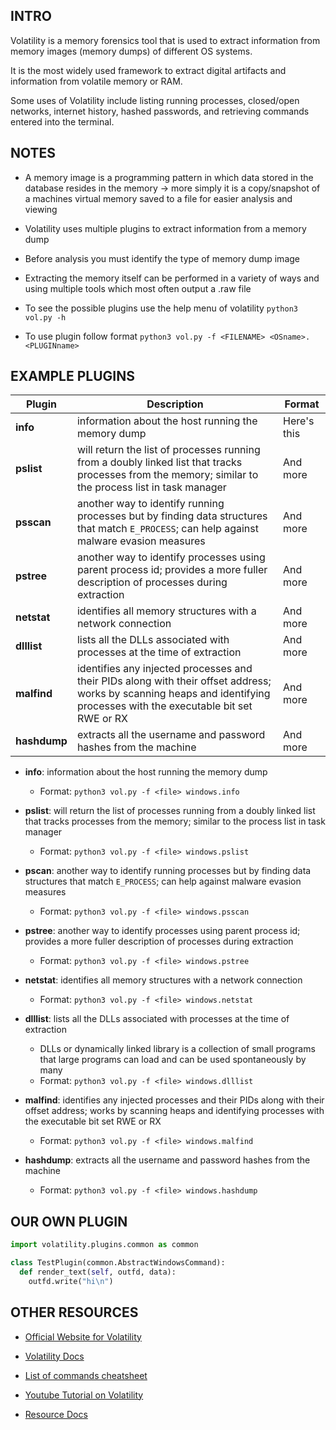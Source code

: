 ## INTRO

Volatility is a memory forensics tool that is used to extract information from memory images (memory dumps) of different OS systems.

It is the most widely used framework to extract digital artifacts and information from volatile memory or RAM.

Some uses of Volatility include listing running processes, closed/open networks, internet history, hashed passwords, and retrieving commands entered into the terminal.


## NOTES
- A memory image is a programming pattern in which data stored in the database resides in the memory → more simply it is a copy/snapshot of a machines virtual memory saved to a file for easier analysis and viewing

- Volatility uses multiple plugins to extract information from a memory dump

- Before analysis you must identify the type of memory dump image

- Extracting the memory itself can be performed in a variety of ways and using multiple tools which most often output a .raw file

- To see the possible plugins use the help menu of volatility ```python3 vol.py -h```

- To use plugin follow format ```python3 vol.py -f <FILENAME> <OSname>.<PLUGINname>```


## EXAMPLE PLUGINS

| Plugin        | Description   | Format     |
| ------------- | ------------- | ------     |
| **info**      | information about the host running the memory dump       | Here's this   |
| **pslist**    | will return the list of processes running from a doubly linked list that tracks processes from the memory; similar to the process list in task manager       | And more      |
| **psscan**    | another way to identify running processes but by finding data structures that match ```E_PROCESS```; can help against malware evasion measures        | And more      |
| **pstree**    | another way to identify processes using parent process id; provides a more fuller description of processes during extraction        | And more      |
| **netstat**   | identifies all memory structures with a network connection        | And more      |
| **dlllist**   | lists all the DLLs associated with processes at the time of extraction        | And more      |
| **malfind**   | identifies any injected processes and their PIDs along with their offset address; works by scanning heaps and identifying processes with the executable bit set RWE or RX        | And more      |
| **hashdump**  | extracts all the username and password hashes from the machine        | And more      |




- **info**: information about the host running the memory dump
  - Format: ```python3 vol.py -f <file> windows.info```
 
- **pslist**: will return the list of processes running from a doubly linked list that tracks processes from the memory; similar to the process list in task manager
  - Format: ```python3 vol.py -f <file> windows.pslist```
 
- **pscan**: another way to identify running processes but by finding data structures that match ```E_PROCESS```; can help against malware evasion measures
  - Format: ```python3 vol.py -f <file> windows.psscan```
 
- **pstree**: another way to identify processes using parent process id; provides a more fuller description of processes during extraction
  - Format: ```python3 vol.py -f <file> windows.pstree```
 
- **netstat**: identifies all memory structures with a network connection
  - Format: ```python3 vol.py -f <file> windows.netstat```
 
- **dlllist**: lists all the DLLs associated with processes at the time of extraction
  - DLLs or dynamically linked library is a collection of small programs that large programs can load and can be used spontaneously by many
  - Format: ```python3 vol.py -f <file> windows.dlllist```
 
- **malfind**: identifies any injected processes and their PIDs along with their offset address; works by scanning heaps and identifying processes with the executable bit set RWE or RX
  - Format: ```python3 vol.py -f <file> windows.malfind```

- **hashdump**: extracts all the username and password hashes from the machine
  - Format: ```python3 vol.py -f <file> windows.hashdump```

## OUR OWN PLUGIN
```python
import volatility.plugins.common as common

class TestPlugin(common.AbstractWindowsCommand):
  def render_text(self, outfd, data):
    outfd.write("hi\n")
```

## OTHER RESOURCES
- [Official Website for Volatility](https://www.volatilityfoundation.org/)

- [Volatility Docs](https://volatility3.readthedocs.io/en/latest/index.html)

- [List of commands cheatsheet](https://book.hacktricks.xyz/generic-methodologies-and-resources/basic-forensic-methodology/memory-dump-analysis/volatility-cheatsheet)

- [Youtube Tutorial on Volatility](https://www.youtube.com/watch?v=Uk3DEgY5Ue8)

- [Resource Docs](https://volatility3.readthedocs.io/en/latest/basics.html)
